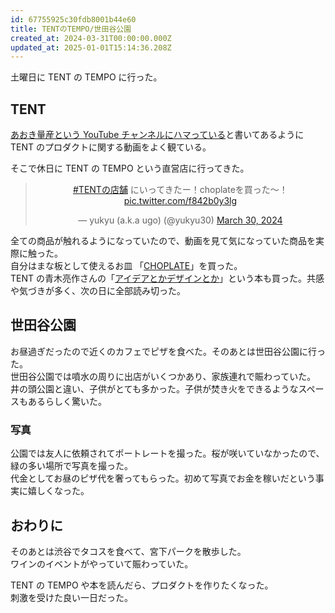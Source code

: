```yaml
---
id: 67755925c30fdb8001b44e60
title: TENTのTEMPO/世田谷公園
created_at: 2024-03-31T00:00:00.000Z
updated_at: 2025-01-01T15:14:36.208Z
---
```


<p>土曜日に TENT の TEMPO に行った。</p>
<h2>TENT</h2>
<p><a href="./2024-03-24">あおき量産という YouTube チャンネルにハマっている</a>と書いてあるように TENT のプロダクトに関する動画をよく観ている。</p>
<p>そこで休日に TENT の TEMPO という直営店に行ってきた。</p>
<blockquote class="twitter-tweet" data-dnt="true" align="center"><p lang="ja" dir="ltr"><a href="https://twitter.com/hashtag/TENT%E3%81%AE%E5%BA%97%E8%88%97?src=hash&amp;ref_src=twsrc%5Etfw">#TENTの店舗</a> にいってきたー！choplateを買った〜！ <a href="https://t.co/f842b0y3lg">pic.twitter.com/f842b0y3lg</a></p>&mdash; yukyu (a.k.a ugo) (@yukyu30) <a href="https://twitter.com/yukyu30/status/1774027438357656009?ref_src=twsrc%5Etfw">March 30, 2024</a></blockquote>
<script async src="https://platform.twitter.com/widgets.js" charset="utf-8"></script>
<p>全ての商品が触れるようになっていたので、動画を見て気になっていた商品を実際に触った。<br>
自分はまな板として使えるお皿 「<a href="https://tent1000.com/choplate/">CHOPLATE</a>」を買った。<br>
TENT の青木亮作さんの「<a href="https://www.shoeisha.co.jp/book/detail/9784798175430">アイデアとかデザインとか</a>」という本も買った。共感や気づきが多く、次の日に全部読み切った。</p>
<h2>世田谷公園</h2>
<p>お昼過ぎだったので近くのカフェでピザを食べた。そのあとは世田谷公園に行った。<br>
世田谷公園では噴水の周りに出店がいくつかあり、家族連れで賑わっていた。<br>
井の頭公園と違い、子供がとても多かった。子供が焚き火をできるようなスペースもあるらしく驚いた。</p>
<h3>写真</h3>
<p>公園では友人に依頼されてポートレートを撮った。桜が咲いていなかったので、緑の多い場所で写真を撮った。<br>
代金としてお昼のピザ代を奢ってもらった。初めて写真でお金を稼いだという事実に嬉しくなった。</p>
<h2>おわりに</h2>
<p>そのあとは渋谷でタコスを食べて、宮下パークを散歩した。<br>
ワインのイベントがやっていて賑わっていた。</p>
<p>TENT の TEMPO や本を読んだら、プロダクトを作りたくなった。<br>
刺激を受けた良い一日だった。</p>
